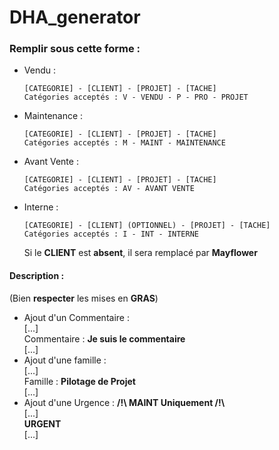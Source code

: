 # DHA_generator

### Remplir sous cette forme : 

- Vendu :
    ```
    [CATEGORIE] - [CLIENT] - [PROJET] - [TACHE]
    Catégories acceptés : V - VENDU - P - PRO - PROJET
    ```
- Maintenance :
    ```
    [CATEGORIE] - [CLIENT] - [PROJET] - [TACHE]
    Catégories acceptés : M - MAINT - MAINTENANCE
    ```
- Avant Vente :
    ```
    [CATEGORIE] - [CLIENT] - [PROJET] - [TACHE]
    Catégories acceptés : AV - AVANT VENTE
    ```
- Interne :
    ```
    [CATEGORIE] - [CLIENT] (OPTIONNEL) - [PROJET] - [TACHE]
    Catégories acceptés : I - INT - INTERNE
    ```
    Si le **CLIENT** est **absent**, il sera remplacé par **Mayflower** 

#### Description :
(Bien **respecter** les mises en **GRAS**)
- Ajout d'un Commentaire :<br>
    [...]<br>
    Commentaire : **Je suis le commentaire**<br>
    [...]<br>
- Ajout d'une famille :<br>
    [...]<br>
    Famille : **Pilotage de Projet**<br>
    [...]<br>
- Ajout d'une Urgence : **/!\ MAINT Uniquement /!\\** <br>
    [...]<br>
    **URGENT**<br>
    [...]<br>

    